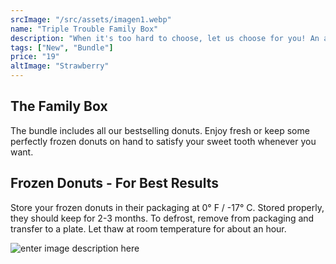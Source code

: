 ```yaml
---
srcImage: "/src/assets/imagen1.webp"
name: "Triple Trouble Family Box"
description: "When it's too hard to choose, let us choose for you! An awesome bundle of donuts just for you!"
tags: ["New", "Bundle"]
price: "19"
altImage: "Strawberry"
---
```


## The Family Box

The bundle includes all our bestselling donuts. Enjoy fresh or keep some perfectly frozen donuts on hand to satisfy your sweet tooth whenever you want.

## Frozen Donuts - For Best Results

Store your frozen donuts in their packaging at 0° F / -17° C. Stored properly, they should keep for 2-3 months. To defrost, remove from packaging and transfer to a plate. Let thaw at room temperature for about an hour.

![enter image description here](https://media.crystallize.com/dounot/22/12/2/4/@200/bakery-counter.avif)